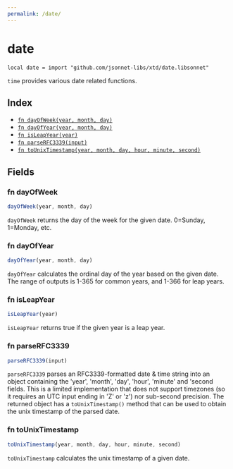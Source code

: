 ```yaml
---
permalink: /date/
---
```


# date

```jsonnet
local date = import "github.com/jsonnet-libs/xtd/date.libsonnet"
```

`time` provides various date related functions.

## Index

* [`fn dayOfWeek(year, month, day)`](#fn-dayofweek)
* [`fn dayOfYear(year, month, day)`](#fn-dayofyear)
* [`fn isLeapYear(year)`](#fn-isleapyear)
* [`fn parseRFC3339(input)`](#fn-parserfc3339)
* [`fn toUnixTimestamp(year, month, day, hour, minute, second)`](#fn-tounixtimestamp)

## Fields

### fn dayOfWeek

```ts
dayOfWeek(year, month, day)
```

`dayOfWeek` returns the day of the week for the given date. 0=Sunday, 1=Monday, etc.

### fn dayOfYear

```ts
dayOfYear(year, month, day)
```

`dayOfYear` calculates the ordinal day of the year based on the given date. The range of outputs is 1-365
for common years, and 1-366 for leap years.


### fn isLeapYear

```ts
isLeapYear(year)
```

`isLeapYear` returns true if the given year is a leap year.

### fn parseRFC3339

```ts
parseRFC3339(input)
```

`parseRFC3339` parses an RFC3339-formatted date & time string into an object containing the 'year', 'month', 'day', 'hour', 'minute' and 'second fields.
This is a limited implementation that does not support timezones (so it requires an UTC input ending in 'Z' or 'z') nor sub-second precision.
The returned object has a `toUnixTimestamp()` method that can be used to obtain the unix timestamp of the parsed date.


### fn toUnixTimestamp

```ts
toUnixTimestamp(year, month, day, hour, minute, second)
```

`toUnixTimestamp` calculates the unix timestamp of a given date.

